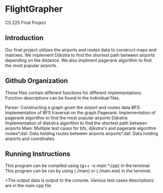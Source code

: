 # FlightGrapher

CS 225 Final Project

## Introduction

Our final project utilizes the airports and routes data to construct maps and matrixes.
We implement Dijkstra to find the shortest path between airports depending on the 
distance. We also implment pagerank algorithm to find the most pupular airports.

## Github Organization
These files contain different functions for different implementations. Function descriptions
can be found in the individual files.

Parser: Constructing a graph given the airport and routes data
BFS: Implementation of BFS traversal on the graph
Pagerank: Implementation of pagerank algorithm to find the most popular airports
Dijkstra: Implementation of diskstra algorithm to find the shortest path between airports
Main: Multiple test cases for bfs, dijkstra's and pagerank algorithm
routes*.dat: Data holding routes between airports
airports*.dat: Data holding airports and coordinates

## Running Instructions
This program can be compiled using (g++ -o main \*.cpp) in the terminal.
This program can be run by using (./main) or (./main.exe) in the terminal.

=The output data is output to the console.
Various test cases descirptions are in the main.cpp file
